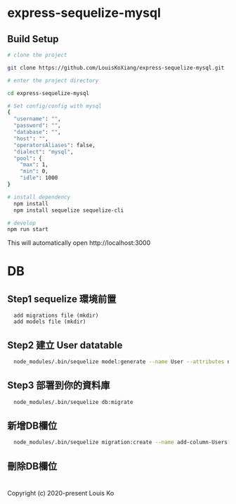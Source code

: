 # express-sequelize-mysql

## Build Setup

```bash
# clone the project

git clone https://github.com/LouisKoXiang/express-sequelize-mysql.git

# enter the project directory

cd express-sequelize-mysql

# Set config/config with mysql
{
  "username": "",
  "password": "",
  "database": "",
  "host": "",
  "operatorsAliases": false,
  "dialect": "mysql",
  "pool": {
    "max": 1,
    "min": 0,
    "idle": 1000
}

# install dependency
  npm install
  npm install sequelize sequelize-cli

# develop
npm run start
```

This will automatically open http://localhost:3000

# DB

## Step1 sequelize 環境前置
`````````````
  add migrations file (mkdir)
  add models file (mkdir)
`````````````

## Step2 建立 User datatable

```bash
  node_modules/.bin/sequelize model:generate --name User --attributes name:string,age:integer,gender:string
```

## Step3 部署到你的資料庫

```bash
  node_modules/.bin/sequelize db:migrate
```

## 新增DB欄位

```bash
  node_modules/.bin/sequelize migration:create --name add-column-Users
```

## 刪除DB欄位

#
Copyright (c) 2020-present Louis Ko
